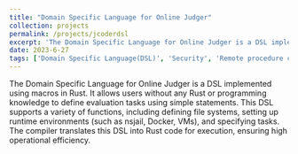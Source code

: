 ```yaml
---
title: "Domain Specific Language for Online Judger"
collection: projects
permalink: /projects/jcoderdsl
excerpt: 'The Domain Specific Language for Online Judger is a DSL implemented using macros in Rust. It allows users without any Rust or programming knowledge to define evaluation tasks using simple statements. This DSL supports a variety of functions, including defining file systems, setting up runtime environments (such as nsjail, Docker, VMs), and specifying tasks. The compiler translates this DSL into Rust code for execution, ensuring high operational efficiency.'
date: 2023-6-27
tags: ['Domain Specific Language(DSL)', 'Security', 'Remote procedure call(RPC)', 'K8S', 'Docker', 'Sandbox', 'Rust', 'Compiler']
---
```


The Domain Specific Language for Online Judger is a DSL implemented using macros in Rust. It allows users without any Rust or programming knowledge to define evaluation tasks using simple statements. This DSL supports a variety of functions, including defining file systems, setting up runtime environments (such as nsjail, Docker, VMs), and specifying tasks. The compiler translates this DSL into Rust code for execution, ensuring high operational efficiency.